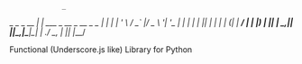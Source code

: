                  _
 _   _ _ __   __| | ___ _ __ _ __  _   _
| | | | '_ \ / _` |/ _ \ '__| '_ \| | | |
| |_| | | | | (_| |  __/ |  | |_) | |_| |
 \__,_|_| |_|\__,_|\___|_|  | .__/ \__, |
                            |_|    |___/


Functional (Underscore.js like) Library for Python
